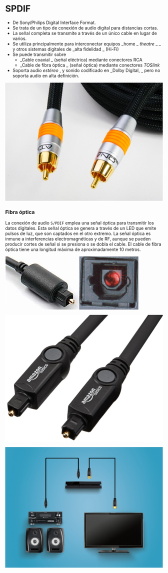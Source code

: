 # SPDIF

* De Sony/Philips Digital Interface Format\.
* Se trata de un tipo de conexión de audio digital para distancias cortas\.
* La señal completa se transmite a través de un único cable en lugar de varios\.
* Se utiliza principalmente para interconectar equipos  _home _  _theatre_  _ _ y otros sistemas digitales de  _alta fidelidad _ \(Hi\-Fi\)
* Se puede transmitir sobre
  * _Cable coaxial _ \(señal eléctrica\) mediante conectores RCA
  * _Cable de fibra óptica _ \(señal óptica\) mediante conectores  _TOSlink_
* Soporta audio  _estéreo_ , y sonido codificado en  _Dolby Digital, _ pero no soporta audio en alta definición\.

![imagen](img/6_Conectores_de_audio17.png)

### Fibra óptica

La conexión de audio ``S/PDIF`` emplea una señal óptica para transmitir los datos digitales. Esta señal óptica se genera a través de un LED que emite pulsos de luz, que son captados en el otro extremo. La señal óptica es inmune a interferencias electromagnéticas y de RF, aunque se pueden producir cortes de señal si se presiona o se dobla el cable. El cable de fibra óptica tiene una longitud máxima de aproximadamente 10 metros.

![imagen](img/6_Conectores_de_audio18.png)

![imagen](img/6_Conectores_de_audio19.jpg)

![imagen](img/6_Conectores_de_audio21.png)
